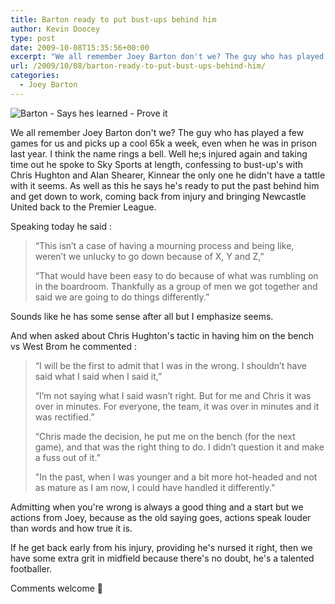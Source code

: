 ```yaml
---
title: Barton ready to put bust-ups behind him
author: Kevin Doocey
type: post
date: 2009-10-08T15:35:56+00:00
excerpt: "We all remember Joey Barton don't we? The guy who has played a few games for us and picks.."
url: /2009/10/08/barton-ready-to-put-bust-ups-behind-him/
categories:
  - Joey Barton
---
```


![Barton - Says hes learned - Prove it](https://static.guim.co.uk/sys-images/Football/Pix/pictures/2009/5/5/1241516492586/-Joey-Barton-is-sent-off--001.jpg)

We all remember Joey Barton don't we? The guy who has played a few games for us and picks up a cool 65k a week, even when he was in prison last year. I think the name rings a bell. Well he;s injured again and taking time out he spoke to Sky Sports at length, confessing to bust-up's with Chris Hughton and Alan Shearer, Kinnear the only one he didn't have a tattle with it seems. As well as this he says he's ready to put the past behind him and get down to work, coming back from injury and bringing Newcastle United back to the Premier League.

Speaking today he said :

> “This isn’t a case of having a mourning process and being like, weren’t we unlucky to go down because of X, Y and Z,”
>
> “That would have been easy to do because of what was rumbling on in the boardroom. Thankfully as a group of men we got together and said we are going to do things differently.”

Sounds like he has some sense after all but I emphasize seems.

And when asked about Chris Hughton's tactic in having him on the bench vs West Brom he commented :

> “I will be the first to admit that I was in the wrong. I shouldn’t have said what I said when I said it,”
>
> “I’m not saying what I said wasn’t right. But for me and Chris it was over in minutes. For everyone, the team, it was over in minutes and it was rectified.”
>
> “Chris made the decision, he put me on the bench (for the next game), and that was the right thing to do. I didn’t question it and make a fuss out of it.”
>
> "In the past, when I was younger and a bit more hot-headed and not as mature as I am now, I could have handled it differently."

Admitting when you're wrong is always a good thing and a start but we actions from Joey, because as the old saying goes, actions speak louder than words and how true it is.

If he get back early from his injury, providing he's nursed it right, then we have some extra grit in midfield because there's no doubt, he's a talented footballer.

Comments welcome 🙂
